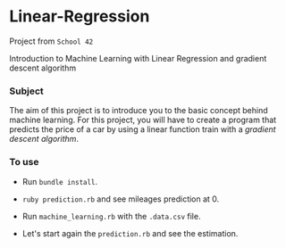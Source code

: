 # Linear-Regression

Project from `School 42`

Introduction to Machine Learning with Linear Regression and gradient descent algorithm

### Subject

The aim of this project is to introduce you to the basic concept behind machine learning. For this project, you will have to create a program that predicts the price of a car by using a linear function train with a *gradient descent algorithm*.

### To use

- Run `bundle install`.

- `ruby prediction.rb` and see mileages prediction at 0.
- Run `machine_learning.rb` with the `.data.csv` file.
- Let's start again the `prediction.rb` and see the estimation.
